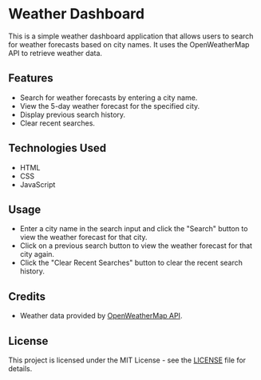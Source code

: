 # Weather Dashboard

This is a simple weather dashboard application that allows users to search for weather forecasts based on city names. It uses the OpenWeatherMap API to retrieve weather data.

## Features

- Search for weather forecasts by entering a city name.
- View the 5-day weather forecast for the specified city.
- Display previous search history.
- Clear recent searches.

## Technologies Used

- HTML
- CSS 
- JavaScript

## Usage

- Enter a city name in the search input and click the "Search" button to view the weather forecast for that city.
- Click on a previous search button to view the weather forecast for that city again.
- Click the "Clear Recent Searches" button to clear the recent search history.

## Credits

- Weather data provided by [OpenWeatherMap API](https://openweathermap.org/api).

## License

This project is licensed under the MIT License - see the [LICENSE](LICENSE) file for details.
